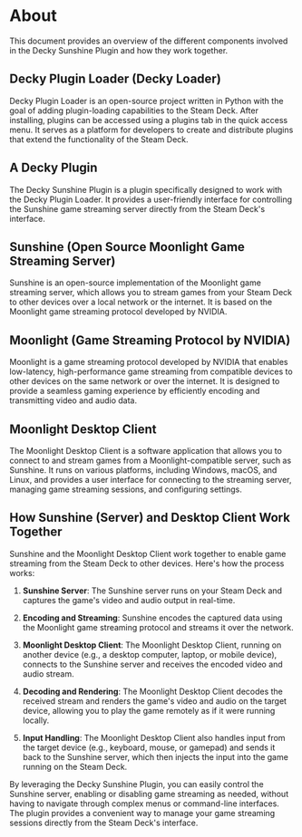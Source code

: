 # About

This document provides an overview of the different components involved in the Decky Sunshine Plugin and how they work together.

## Decky Plugin Loader (Decky Loader)

Decky Plugin Loader is an open-source project written in Python with the goal of adding plugin-loading capabilities to the Steam Deck. After installing, plugins can be accessed using a plugins tab in the quick access menu. It serves as a platform for developers to create and distribute plugins that extend the functionality of the Steam Deck.

## A Decky Plugin

The Decky Sunshine Plugin is a plugin specifically designed to work with the Decky Plugin Loader. It provides a user-friendly interface for controlling the Sunshine game streaming server directly from the Steam Deck's interface.

## Sunshine (Open Source Moonlight Game Streaming Server)

Sunshine is an open-source implementation of the Moonlight game streaming server, which allows you to stream games from your Steam Deck to other devices over a local network or the internet. It is based on the Moonlight game streaming protocol developed by NVIDIA.

## Moonlight (Game Streaming Protocol by NVIDIA)

Moonlight is a game streaming protocol developed by NVIDIA that enables low-latency, high-performance game streaming from compatible devices to other devices on the same network or over the internet. It is designed to provide a seamless gaming experience by efficiently encoding and transmitting video and audio data.

## Moonlight Desktop Client

The Moonlight Desktop Client is a software application that allows you to connect to and stream games from a Moonlight-compatible server, such as Sunshine. It runs on various platforms, including Windows, macOS, and Linux, and provides a user interface for connecting to the streaming server, managing game streaming sessions, and configuring settings.

## How Sunshine (Server) and Desktop Client Work Together

Sunshine and the Moonlight Desktop Client work together to enable game streaming from the Steam Deck to other devices. Here's how the process works:

1. **Sunshine Server**: The Sunshine server runs on your Steam Deck and captures the game's video and audio output in real-time.

2. **Encoding and Streaming**: Sunshine encodes the captured data using the Moonlight game streaming protocol and streams it over the network.

3. **Moonlight Desktop Client**: The Moonlight Desktop Client, running on another device (e.g., a desktop computer, laptop, or mobile device), connects to the Sunshine server and receives the encoded video and audio stream.

4. **Decoding and Rendering**: The Moonlight Desktop Client decodes the received stream and renders the game's video and audio on the target device, allowing you to play the game remotely as if it were running locally.

5. **Input Handling**: The Moonlight Desktop Client also handles input from the target device (e.g., keyboard, mouse, or gamepad) and sends it back to the Sunshine server, which then injects the input into the game running on the Steam Deck.

By leveraging the Decky Sunshine Plugin, you can easily control the Sunshine server, enabling or disabling game streaming as needed, without having to navigate through complex menus or command-line interfaces. The plugin provides a convenient way to manage your game streaming sessions directly from the Steam Deck's interface.

